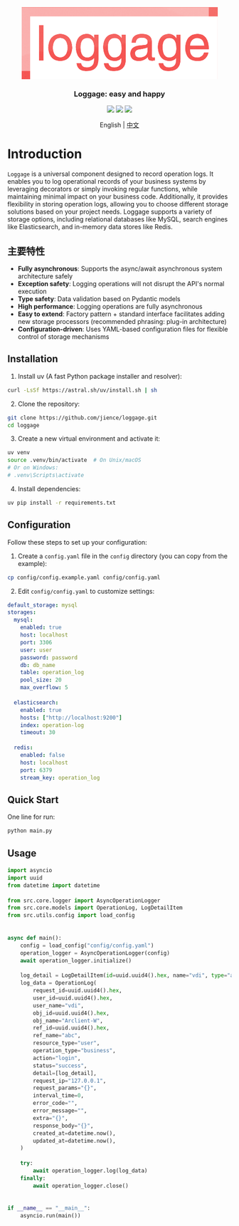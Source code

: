 <a name="readme-top"></a>

<div align="center">
  <img src="./loggage.png" align="center" width="441" alt="Project icon">
  <h3 align="center">Loggage: easy and happy</h3>
</div>

<div align="center">
  <img src="https://img.shields.io/badge/uv-32173c?logo=uv&logoColor=fff">
  <img src="https://img.shields.io/badge/Ruff-6340ac?logo=Ruff&logoColor=fff">
  <img src="https://img.shields.io/badge/Python-3.10-34D058">
  <p align="center">
    English | <a href="README_zh.md">中文</a>
  </p>
</div>

# Introduction

`Loggage` is a universal component designed to record operation logs. It enables you to log operational records of your business systems by leveraging decorators or simply invoking regular functions, while maintaining minimal impact on your business code. Additionally, it provides flexibility in storing operation logs, allowing you to choose different storage solutions based on your project needs. Loggage supports a variety of storage options, including relational databases like MySQL, search engines like Elasticsearch, and in-memory data stores like Redis.
## 主要特性

- **Fully asynchronous**: Supports the async/await asynchronous system architecture safely
- **Exception safety**: Logging operations will not disrupt the API's normal execution
- **Type safety**: Data validation based on Pydantic models
- **High performance**: Logging operations are fully asynchronous
- **Easy to extend**: Factory pattern + standard interface facilitates adding new storage processors (recommended phrasing: plug-in architecture)
- **Configuration-driven**: Uses YAML-based configuration files for flexible control of storage mechanisms

## Installation

1. Install uv (A fast Python package installer and resolver):

```bash
curl -LsSf https://astral.sh/uv/install.sh | sh
```

2. Clone the repository:

```bash
git clone https://github.com/jience/loggage.git
cd loggage
```

3. Create a new virtual environment and activate it:

```bash
uv venv
source .venv/bin/activate  # On Unix/macOS
# Or on Windows:
# .venv\Scripts\activate
```

4. Install dependencies:

```bash
uv pip install -r requirements.txt
```

## Configuration

Follow these steps to set up your configuration:

1. Create a `config.yaml` file in the `config` directory (you can copy from the example):

```bash
cp config/config.example.yaml config/config.yaml
```

2. Edit `config/config.yaml` to customize settings:

```yaml
default_storage: mysql
storages:
  mysql:
    enabled: true
    host: localhost
    port: 3306
    user: user
    password: password
    db: db_name
    table: operation_log
    pool_size: 20
    max_overflow: 5

  elasticsearch:
    enabled: true
    hosts: ["http://localhost:9200"]
    index: operation-log
    timeout: 30

  redis:
    enabled: false
    host: localhost
    port: 6379
    stream_key: operation_log
```

## Quick Start

One line for run:

```bash
python main.py
```

## Usage

```python
import asyncio
import uuid
from datetime import datetime

from src.core.logger import AsyncOperationLogger
from src.core.models import OperationLog, LogDetailItem
from src.utils.config import load_config


async def main():
    config = load_config("config/config.yaml")
    operation_logger = AsyncOperationLogger(config)
    await operation_logger.initialize()

    log_detail = LogDetailItem(id=uuid.uuid4().hex, name="vdi", type="admin")
    log_data = OperationLog(
        request_id=uuid.uuid4().hex,
        user_id=uuid.uuid4().hex,
        user_name="vdi",
        obj_id=uuid.uuid4().hex,
        obj_name="Arclient-W",
        ref_id=uuid.uuid4().hex,
        ref_name="abc",
        resource_type="user",
        operation_type="business",
        action="login",
        status="success",
        detail=[log_detail],
        request_ip="127.0.0.1",
        request_params="{}",
        interval_time=0,
        error_code="",
        error_message="",
        extra="{}",
        response_body="{}",
        created_at=datetime.now(),
        updated_at=datetime.now(),
    )

    try:
        await operation_logger.log(log_data)
    finally:
        await operation_logger.close()


if __name__ == "__main__":
    asyncio.run(main())
```